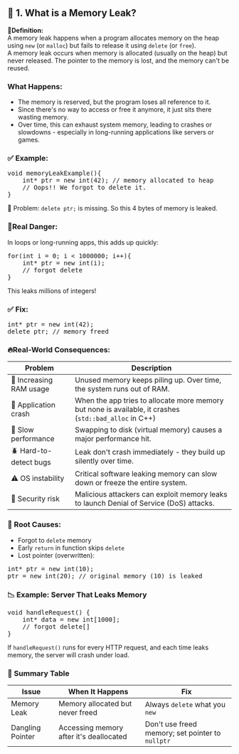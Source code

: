 ## 🧠 1. What is a Memory Leak?
🔸<b>Definition:</b><br>
A memory leak happens when a program allocates memory on the heap using `new` (or `malloc`) but fails to release it using `delete` (or `free`).<br>
A memory leak occurs when memory is allocated (usually on the heap) but never released. The pointer to the memory is lost, and the memory can't be reused.

### What Happens:
- The memory is reserved, but the program loses all reference to it.
- Since there's no way to access or free it anymore, it just sits there wasting memory.
- Over time, this can exhaust system memory, leading to crashes or slowdowns - especially in long-running applications like servers or games.

### ✅ Example:
<pre>
void memoryLeakExample(){
    int* ptr = new int(42); // memory allocated to heap
    // Oops!! We forgot to delete it.
}
</pre>
🔴 Problem: `delete ptr;` is missing. So this 4 bytes of memory is leaked.

### 🚨Real Danger:
In loops or long-running apps, this adds up quickly:
<pre>
for(int i = 0; i < 1000000; i++){
    int* ptr = new int(i);
    // forgot delete
}
</pre>
This leaks millions of integers!

### ✅ Fix:
<pre>
int* ptr = new int(42);
delete ptr; // memory freed
</pre>

### 🔥Real-World Consequences:
| Problem | Description |
| ------- | ----------- |
| 🧠 Increasing RAM usage | Unused memory keeps piling up. Over time, the system runs out of RAM. |
| 🧯 Application crash | When the app tries to allocate more memory but none is available, it crashes (`std::bad_alloc` in C++) |
| 🐢 Slow performance | Swapping to disk (virtual memory) causes a major performance hit. |
| 🪲 Hard-to-detect bugs | Leak don't crash immediately - they build up silently over time. |
| ⚠️ OS instability | Critical software leaking memory can slow down or freeze the entire system. |
| 🔐 Security risk | Malicious attackers can exploit memory leaks to launch Denial of Service (DoS) attacks. |

### 🧠 Root Causes:
- Forgot to `delete` memory
- Early `return` in function skips `delete`
- Lost pointer (overwritten):
<pre>
int* ptr = new int(10);
ptr = new int(20); // original memory (10) is leaked
</pre>

### 📉 Example: Server That Leaks Memory
<pre>
void handleRequest() {
    int* data = new int[1000];
    // forgot delete[]
}
</pre>
If `handleRequest()` runs for every HTTP request, and each time leaks memory, the server will crash under load.

### 🧾 Summary Table
| Issue | When It Happens | Fix |
| ----- | --------------- | --- |
| Memory Leak | Memory allocated but never freed | Always `delete` what you `new` |
| Dangling Pointer | Accessing memory after it's deallocated | Don't use freed memory; set pointer to `nullptr` |